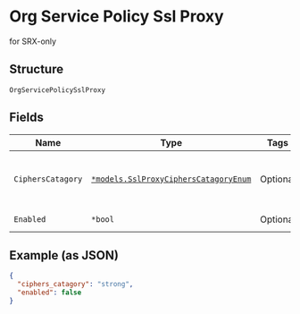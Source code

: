 
# Org Service Policy Ssl Proxy

for SRX-only

## Structure

`OrgServicePolicySslProxy`

## Fields

| Name | Type | Tags | Description |
|  --- | --- | --- | --- |
| `CiphersCatagory` | [`*models.SslProxyCiphersCatagoryEnum`](../../doc/models/ssl-proxy-ciphers-catagory-enum.md) | Optional | enum: `medium`, `strong`, `weak`<br>**Default**: `"strong"` |
| `Enabled` | `*bool` | Optional | **Default**: `false` |

## Example (as JSON)

```json
{
  "ciphers_catagory": "strong",
  "enabled": false
}
```

